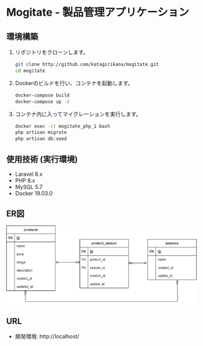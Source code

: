 # Mogitate - 製品管理アプリケーション

## 環境構築

1. リポジトリをクローンします。

    ```bash
    git clone http://github.com/katagirikana/mogitate.git
    cd mogitate
    ```

2. Dockerのビルドを行い、コンテナを起動します。

    ```bash
    docker-compose build
    docker-compose up -d
    ```

3. コンテナ内に入ってマイグレーションを実行します。

    ```bash
    docker exec -it mogitate_php_1 bash
    php artisan migrate
    php artisan db:seed
    ```

## 使用技術 (実行環境)

- Laravel 8.x
- PHP 8.x
- MySQL 5.7
- Docker 19.03.0

## ER図
![ER Diagram](docs/er.mogitate.png)

## URL

- 開発環境: http://localhost/
